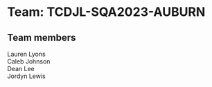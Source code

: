 # Team: TCDJL-SQA2023-AUBURN

## Team members

Lauren Lyons<br>
Caleb Johnson<br>
Dean Lee<br>
Jordyn Lewis<br>
